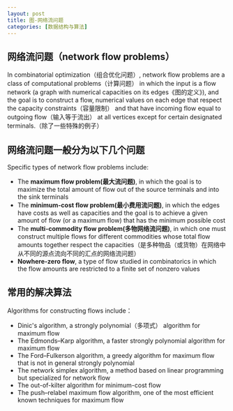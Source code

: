 ```yaml
---
layout: post
title: 图-网络流问题
categories: [数据结构与算法]
---
```


## 网络流问题（network flow problems）

In combinatorial optimization（组合优化问题）, network flow problems are a class of computational problems（计算问题） in which the input is a flow network (a graph with numerical capacities on its edges《图的定义》), and the goal is to construct a flow, numerical values on each edge that respect the capacity constraints（容量限制） and that have incoming flow equal to outgoing flow（输入等于流出） at all vertices except for certain designated terminals.（除了一些特殊的例子）

## 网络流问题一般分为以下几个问题

Specific types of network flow problems include:

* The **maximum flow problem(最大流问题)**, in which the goal is to maximize the total amount of flow out of the source terminals and into the sink terminals
* The **minimum-cost flow problem(最小费用流问题)**, in which the edges have costs as well as capacities and the goal is to achieve a given amount of flow (or a maximum flow) that has the minimum possible cost
* The **multi-commodity flow problem(多物网络流问题)**, in which one must construct multiple flows for different commodities whose total flow amounts together respect the capacities（是多种物品（或货物）在网络中从不同的源点流向不同的汇点的网络流问题）
* **Nowhere-zero flow**, a type of flow studied in combinatorics in which the flow amounts are restricted to a finite set of nonzero values

## 常用的解决算法

Algorithms for constructing flows include：

* Dinic's algorithm, a strongly polynomial（多项式） algorithm for maximum flow
* The Edmonds–Karp algorithm, a faster strongly polynomial algorithm for maximum flow
* The Ford–Fulkerson algorithm, a greedy algorithm for maximum flow that is not in general strongly polynomial
* The network simplex algorithm, a method based on linear programming but specialized for network flow
* The out-of-kilter algorithm for minimum-cost flow
* The push–relabel maximum flow algorithm, one of the most efficient known techniques for maximum flow


